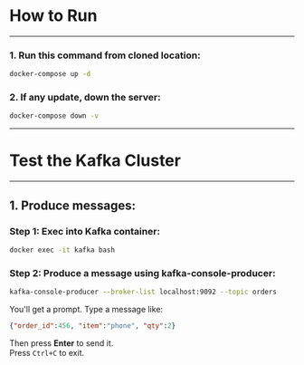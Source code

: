 # How to Run

------------------------

### 1. Run this command from cloned location:

```bash
docker-compose up -d
```

### 2. If any update, down the server:

```bash
docker-compose down -v
```

---

# Test the Kafka Cluster

------------------------

## 1. Produce messages:

### Step 1: Exec into Kafka container:

```bash
docker exec -it kafka bash
```

### Step 2: Produce a message using kafka-console-producer:

```bash
kafka-console-producer --broker-list localhost:9092 --topic orders
```

You'll get a prompt. Type a message like:

```json
{"order_id":456, "item":"phone", "qty":2}
```

Then press **Enter** to send it.  
Press `Ctrl+C` to exit.


